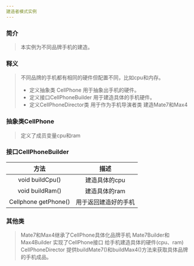 ```yaml
---
建造者模式实例
---
```

### 简介
> 本实例为不同品牌手机的建造。
### 释义
> 不同品牌的手机都有相同的硬件但配置不同，比如cpu和内存。
> - 定义抽象类 CellPhone 用于抽象出手机的硬件。
> - 定义接口CellPhoneBuilder 用于建造具体的手机硬件。
> - 定义CellPhoneDirector类 用于作为手机导演者类 建造Mate7和Max4
### 抽象类CellPhone
> 定义了成员变量cpu和ram
### 接口CellPhoneBuilder
|方法|描述|
|:----:|:----:|
|void buildCpu()|建造具体的cpu|
|void buildRam()|建造具体的ram|
|Cellphone getPhone()|用于返回建造好的手机|
### 其他类
> Mate7和Max4继承了CellPhone具体化品牌手机
> Mate7Builder和Max4Builder 实现了CellPhone接口 给手机建造具体的硬件(cpu、ram)
> CellPhoneDirector 提供buildMate7()和buildMax4()方法来获取具体品牌的手机成品。
